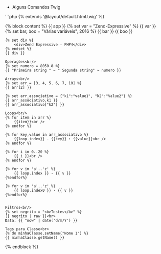 * Alguns Comandos Twig

´´´php
{% extends '@layout/default.html.twig' %}

{% block content %}
    {{ app }}
    {% set var = "Zend-Expressive" %}
    {{ var }}
    {% set bar, boo = "Várias variáveis", 2016 %}
    {{ bar }}
    {{ boo }}
    
    {% set div %}
        <div>Zend Expressive - PHP4</div>
    {% endset %}
    {{ div }}
    
    Operações<br/>
    {% set numero = 8050.8 %}
    {{ "Primeira string " ~ " Segunda string" ~ numero }}
    
    Arrays<br/>
    {% set arr = [3, 4, 5, 6, 7, 10] %}
    {{ arr[2] }}
    
    {% set arr_associativo = {"k1":"value1", "k2":"Value2"} %}
    {{ arr_associativo.k1 }}
    {{ arr_associativo["k2"] }}
    
    Loops<br/>
    {% for item in arr %}
        {{item}}<br />
    {% endfor %}
    
    {% for key,value in arr_associativo %}
        {{loop.index}} - {{key}} : {{value}}<br />
    {% endfor %}
    
    {% for i in 0..20 %}
        {{ i }}<br />
    {% endfor %}
    
    {% for v in 'a'..'z' %}
        {{ loop.index }} - {{ v }}
    {%endfor%}
    
    {% for v in 'a'..'z' %}
        {{ loop.index0 }} - {{ v }}
    {%endfor%}
    
    
    Filtros<br/>
    {% set negrito = "<b>Testes</b>" %}
    {{ negrito | raw }}<br>
    Data: {{ "now" | date('d/m/Y') }}
    
    Tags para Classe<br>
    {% do minhaClasse.setName("Nome 1") %}
    {{ minhaClasse.getName() }}
    
{% endblock %}
```